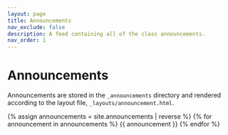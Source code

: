 ```yaml
---
layout: page
title: Announcements
nav_exclude: false
description: A feed containing all of the class announcements.
nav_order: 1
---
```


# Announcements

Announcements are stored in the `_announcements` directory and rendered according to the layout file, `_layouts/announcement.html`.

{% assign announcements = site.announcements | reverse %}
{% for announcement in announcements %}
{{ announcement }}
{% endfor %}
